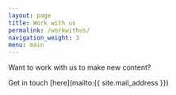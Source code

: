 ```yaml
---
layout: page
title: Work with us
permalink: /workwithus/
navigation_weight: 3
menu: main
---
```


Want to work with us to make new content? 

Get in touch [here](mailto:{{ site.mail_address }})
